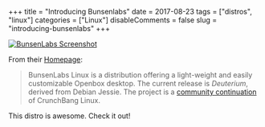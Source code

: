 +++
title = "Introducing Bunsenlabs"
date = 2017-08-23
tags = ["distros", "linux"]
categories = ["Linux"]
disableComments = false
slug = "introducing-bunsenlabs"
+++

[![BunsenLabs Screenshot](https://www.bunsenlabs.org/img/frontpage-gallery/fog.jpg)](https://www.bunsenlabs.org/img/frontpage-gallery/fog.jpg)

From their [Homepage](https://www.bunsenlabs.org/):

> BunsenLabs Linux is a distribution offering a light-weight and easily customizable Openbox desktop. The current release is _Deuterium_, derived from Debian Jessie. The project is a [community continuation](https://crunchbang.org/forums/viewtopic.php?id=39049) of CrunchBang Linux.

This distro is awesome. Check it out!
